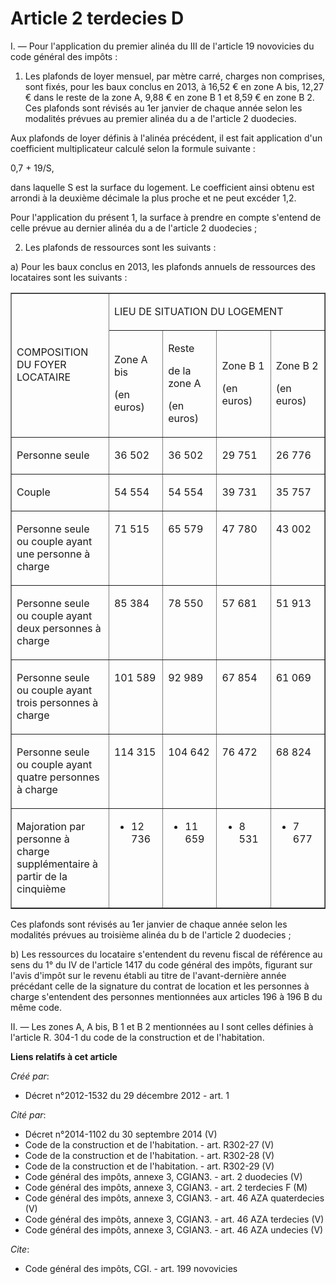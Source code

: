 # Article 2 terdecies D

I. ― Pour l'application du premier alinéa du III de l'article 19 novovicies du code général des impôts : 

1. Les plafonds de loyer mensuel, par mètre carré, charges non comprises, sont fixés, pour les baux conclus en 2013, à 16,52
€ en zone A bis, 12,27 € dans le reste de la zone A, 9,88 € en zone B 1 et 8,59 € en zone B 2. Ces plafonds sont révisés au
1er janvier de chaque année selon les modalités prévues au premier alinéa du a de l'article 2 duodecies. 

Aux plafonds de loyer définis à l'alinéa précédent, il est fait application d'un coefficient multiplicateur calculé selon la
formule suivante : 

0,7 + 19/S, 

dans laquelle S est la surface du logement. Le coefficient ainsi obtenu est arrondi à la deuxième décimale la plus proche et
ne peut excéder 1,2. 

Pour l'application du présent 1, la surface à prendre en compte s'entend de celle prévue au dernier alinéa du a de l'article
2 duodecies ; 

2. Les plafonds de ressources sont les suivants : 

a) Pour les baux conclus en 2013, les plafonds annuels de ressources des locataires sont les suivants : 

<table width="680" cellpadding="0" align="center" cellspacing="0" border="1">
  <tbody>
    <tr>
      <td width="227" rowspan="2">

COMPOSITION DU FOYER LOCATAIRE

</td>
      <td width="454" colspan="4">

LIEU DE SITUATION DU LOGEMENT

</td>
    </tr>
    <tr>
      <td width="113">

Zone A bis

(en euros)

</td>
      <td width="113">

Reste

de la zone A

(en euros)

</td>
      <td width="113">

Zone B 1

(en euros)

</td>
      <td width="113">

Zone B 2

(en euros)

</td>
    </tr>
    <tr>
      <td width="227" valign="top">

Personne seule

</td>
      <td width="113" valign="top">

36 502

</td>
      <td width="113" valign="top">

36 502

</td>
      <td valign="top" width="113">

29 751

</td>
      <td width="113" valign="top">

26 776

</td>
    </tr>
    <tr>
      <td valign="top" width="227">

Couple

</td>
      <td width="113" valign="top">

54 554

</td>
      <td width="113" valign="top">

54 554

</td>
      <td width="113" valign="top">

39 731

</td>
      <td valign="top" width="113">

35 757

</td>
    </tr>
    <tr>
      <td valign="top" width="227">

Personne seule ou couple ayant une personne à charge

</td>
      <td width="113" valign="top">

71 515

</td>
      <td width="113" valign="top">

65 579

</td>
      <td valign="top" width="113">

47 780

</td>
      <td valign="top" width="113">

43 002

</td>
    </tr>
    <tr>
      <td width="227" valign="top">

Personne seule ou couple ayant deux personnes à charge

</td>
      <td valign="top" width="113">

85 384

</td>
      <td width="113" valign="top">

78 550

</td>
      <td width="113" valign="top">

57 681

</td>
      <td width="113" valign="top">

51 913

</td>
    </tr>
    <tr>
      <td width="227" valign="top">

Personne seule ou couple ayant trois personnes à charge

</td>
      <td width="113" valign="top">

101 589

</td>
      <td valign="top" width="113">

92 989

</td>
      <td valign="top" width="113">

67 854

</td>
      <td width="113" valign="top">

61 069

</td>
    </tr>
    <tr>
      <td valign="top" width="227">

Personne seule ou couple ayant quatre personnes à charge

</td>
      <td valign="top" width="113">

114 315

</td>
      <td valign="top" width="113">

104 642

</td>
      <td valign="top" width="113">

76 472

</td>
      <td width="113" valign="top">

68 824

</td>
    </tr>
    <tr>
      <td width="227" valign="top">

Majoration par personne à charge supplémentaire à partir de la cinquième

</td>
      <td valign="top" width="113">

+ 12 736

</td>
      <td width="113" valign="top">

+ 11 659

</td>
      <td width="113" valign="top">

+ 8 531

</td>
      <td width="113" valign="top">

+ 7 677

</td>
    </tr>
  </tbody>
</table>

Ces plafonds sont révisés au 1er janvier de chaque année selon les modalités prévues au troisième alinéa du b de l'article 2
duodecies ; 

b) Les ressources du locataire s'entendent du revenu fiscal de référence au sens du 1° du IV de l'article 1417 du code
général des impôts, figurant sur l'avis d'impôt sur le revenu établi au titre de l'avant-dernière année précédant celle de la
signature du contrat de location et les personnes à charge s'entendent des personnes mentionnées aux articles 196 à 196 B du
même code. 

II. ― Les zones A, A bis, B 1 et B 2 mentionnées au I sont celles définies à l'article R. 304-1 du code de la construction et
de l'habitation.

**Liens relatifs à cet article**

_Créé par_:

  - Décret n°2012-1532 du 29 décembre 2012 - art. 1

_Cité par_:

  - Décret n°2014-1102 du 30 septembre 2014 (V)
  - Code de la construction et de l'habitation. - art. R302-27 (V)
  - Code de la construction et de l'habitation. - art. R302-28 (V)
  - Code de la construction et de l'habitation. - art. R302-29 (V)
  - Code général des impôts, annexe 3, CGIAN3. - art. 2 duodecies (V)
  - Code général des impôts, annexe 3, CGIAN3. - art. 2 terdecies F (M)
  - Code général des impôts, annexe 3, CGIAN3. - art. 46 AZA quaterdecies (V)
  - Code général des impôts, annexe 3, CGIAN3. - art. 46 AZA terdecies (V)
  - Code général des impôts, annexe 3, CGIAN3. - art. 46 AZA undecies (V)

_Cite_:

  - Code général des impôts, CGI. - art. 199 novovicies
